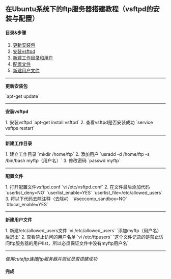 ## 在Ubuntu系统下的ftp服务器搭建教程（vsftpd的安装与配置）
#### 目录&步骤
1. [更新安装包](#1)
2. [安装vsftpd](#2)
3. [新建工作目录和用户](#3)
4. [配置文件](#4)
5. [新建用户文件](#5)

---
<p id = "1"><b>更新安装包</b></p>    
`apt-get update`  

---
<p id = "2"><b>安装vsftpd</b></p>  
1. 安装vsftpd  
`apt-get install vsftpd`  
2. 查看vsftpd是否安装成功  
`service vsftps restart`    

---
<p id = "2"><b>新建工作目录</b></p>  
1. 建立工作目录  
`mkdir /home/ftp` 
2. 添加用户  
`usradd -d /home/ftp -s /bin/bash myftp（用户名）`  
3. 修改密码  
`passwd myftp`  

---
<p id = "3"><b>配置文件</b></p>  
1. 打开配置文件vsftpd.conf  
`vi /etc/vsftpd.conf`  
2. 在文件最后添加代码  
`userlist_deny=NO`  
`userlist_enable=YES`  
`userlist_file=/etc/allowed_users`  
3. 将以下代码去除注释（去除#）  
`#seccomp_sandbox=NO`  
`#local_enable=YES`  

---
<p id = 5><b>新建用户文件</b></p>  
1. 新建/etc/allowed_users文件  
`vi /etc/allowed_users`  
`添加myftp（用户名）后退出`  
2. 查看禁止访问的用户名单  
`vi /etc/ftpusers`   
`这个文件记录的是禁止访问ftp服务器的用户list，所以必须保证文件中没有myftp用户名`  

---
*使用cuteftp连接ftp服务器并测试是否搭建成功*  
#### 完成
